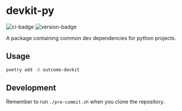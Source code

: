 # devkit-py
![ci-badge](https://github.com/outcome-co/devkit-py/workflows/Release/badge.svg?branch=v3.5.7) ![version-badge](https://img.shields.io/badge/version-3.5.7-brightgreen)

A package containing common dev dependencies for python projects.

## Usage

```sh
poetry add -D outcome-devkit
```

## Development

Remember to run `./pre-commit.sh` when you clone the repository.
